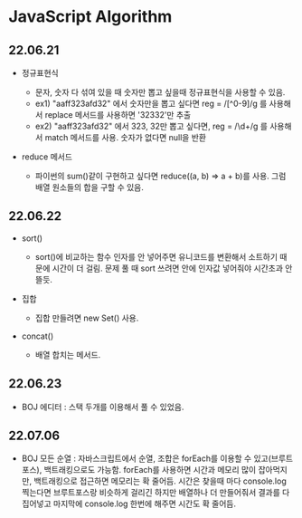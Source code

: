 # JavaScript Algorithm 

## 22.06.21

- 정규표현식
    - 문자, 숫자 다 섞여 있을 때 숫자만 뽑고 싶을때 정규표현식을 사용할 수 있음.
    - ex1) "aaff323afd32" 에서 숫자만을 뽑고 싶다면 reg = /[^0-9]/g 를 사용해서 replace 메서드를 사용하면 '32332'만 추출
    - ex2) "aaff323afd32" 에서 323, 32만 뽑고 싶다면, reg = /\d+/g 를 사용해서 match 메서드를 사용. 숫자가 없다면 null을 반환

- reduce 메서드
    - 파이썬의 sum()같이 구현하고 싶다면 reduce((a, b) => a + b)를 사용. 그럼 배열 원소들의 합을 구할 수 있음.

## 22.06.22

- sort()
    - sort()에 비교하는 함수 인자를 안 넣어주면 유니코드를 변환해서 소트하기 때문에 시간이 더 걸림. 문제 풀 때 sort 쓰려면 안에 인자값 넣어줘야 시간초과 안 뜰듯.

- 집합
    - 집합 만들려면 new Set() 사용.

- concat()
    - 배열 합치는 메서드.

## 22.06.23

- BOJ 에디터 : 스택 두개를 이용해서 풀 수 있었음.

## 22.07.06

- BOJ 모든 순열 : 자바스크립트에서 순열, 조합은 forEach를 이용할 수 있고(브루트포스), 백트래킹으로도 가능함. forEach를 사용하면 시간과 메모리 많이 잡아먹지만, 백트래킹으로 접근하면 메모리는 확 줄어듬. 시간은 찾을때 마다 console.log 찍는다면 브루트포스랑 비슷하게 걸리긴 하지만 배열하나 더 만들어줘서 결과를 다 집어넣고 마지막에 console.log 한번에 해주면 시간도 확 줄어듬.